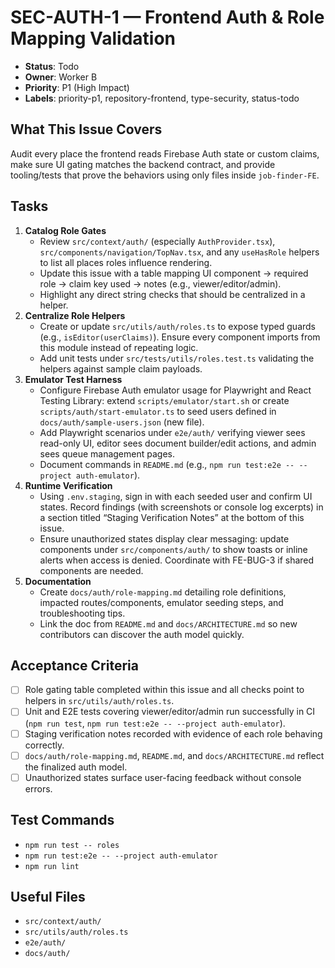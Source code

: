 # SEC-AUTH-1 — Frontend Auth & Role Mapping Validation

- **Status**: Todo
- **Owner**: Worker B
- **Priority**: P1 (High Impact)
- **Labels**: priority-p1, repository-frontend, type-security, status-todo

## What This Issue Covers

Audit every place the frontend reads Firebase Auth state or custom claims, make sure UI gating matches the backend contract, and provide tooling/tests that prove the behaviors using only files inside `job-finder-FE`.

## Tasks

1. **Catalog Role Gates**
   - Review `src/context/auth/` (especially `AuthProvider.tsx`), `src/components/navigation/TopNav.tsx`, and any `useHasRole` helpers to list all places roles influence rendering.
   - Update this issue with a table mapping UI component → required role → claim key used → notes (e.g., viewer/editor/admin).
   - Highlight any direct string checks that should be centralized in a helper.
2. **Centralize Role Helpers**
   - Create or update `src/utils/auth/roles.ts` to expose typed guards (e.g., `isEditor(userClaims)`). Ensure every component imports from this module instead of repeating logic.
   - Add unit tests under `src/tests/utils/roles.test.ts` validating the helpers against sample claim payloads.
3. **Emulator Test Harness**
   - Configure Firebase Auth emulator usage for Playwright and React Testing Library: extend `scripts/emulator/start.sh` or create `scripts/auth/start-emulator.ts` to seed users defined in `docs/auth/sample-users.json` (new file).
   - Add Playwright scenarios under `e2e/auth/` verifying viewer sees read-only UI, editor sees document builder/edit actions, and admin sees queue management pages.
   - Document commands in `README.md` (e.g., `npm run test:e2e -- --project auth-emulator`).
4. **Runtime Verification**
   - Using `.env.staging`, sign in with each seeded user and confirm UI states. Record findings (with screenshots or console log excerpts) in a section titled “Staging Verification Notes” at the bottom of this issue.
   - Ensure unauthorized states display clear messaging: update components under `src/components/auth/` to show toasts or inline alerts when access is denied. Coordinate with FE-BUG-3 if shared components are needed.
5. **Documentation**
   - Create `docs/auth/role-mapping.md` detailing role definitions, impacted routes/components, emulator seeding steps, and troubleshooting tips.
   - Link the doc from `README.md` and `docs/ARCHITECTURE.md` so new contributors can discover the auth model quickly.

## Acceptance Criteria

- [ ] Role gating table completed within this issue and all checks point to helpers in `src/utils/auth/roles.ts`.
- [ ] Unit and E2E tests covering viewer/editor/admin run successfully in CI (`npm run test`, `npm run test:e2e -- --project auth-emulator`).
- [ ] Staging verification notes recorded with evidence of each role behaving correctly.
- [ ] `docs/auth/role-mapping.md`, `README.md`, and `docs/ARCHITECTURE.md` reflect the finalized auth model.
- [ ] Unauthorized states surface user-facing feedback without console errors.

## Test Commands

- `npm run test -- roles`
- `npm run test:e2e -- --project auth-emulator`
- `npm run lint`

## Useful Files

- `src/context/auth/`
- `src/utils/auth/roles.ts`
- `e2e/auth/`
- `docs/auth/`
